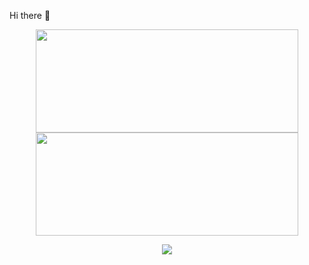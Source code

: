 Hi there 👋

<p align=center >
    <img width=420 height=165 src="https://github-readme-stats-fork-akd2.vercel.app/api?username=shapsberg&count_private=true&bg_color=0000&text_color=509e2f&title_color=&icon_color=ffa600&show_icons=true&border_color=afafaf81&border_radius=12" "alt="https://github.com/shapsberg" />
    <img width=420 height=165 src="https://github-readme-stats.vercel.app/api/top-langs/?username=shapsberg&count_private=true&layout=compact&bg_color=0000&text_color=509e2f&border_color=afafaf81&border_radius=12" />
</p>

<p align=center >
    <img src="https://komarev.com/ghpvc/?username=shapsberg&color=509e2f" "alt="https://github.com/shapsberg" />
</p>

<!--
**Shapsberg/shapsberg** is a ✨ _special_ ✨ repository because its `README.md` (this file) appears on your GitHub profile.

Here are some ideas to get you started:

- 🔭 I’m currently working on ...
- 🌱 I’m currently learning ...
- 👯 I’m looking to collaborate on ...
- 🤔 I’m looking for help with ...
- 💬 Ask me about ...
- 📫 How to reach me: ...
- 😄 Pronouns: ...
- ⚡ Fun fact: ...
-->
